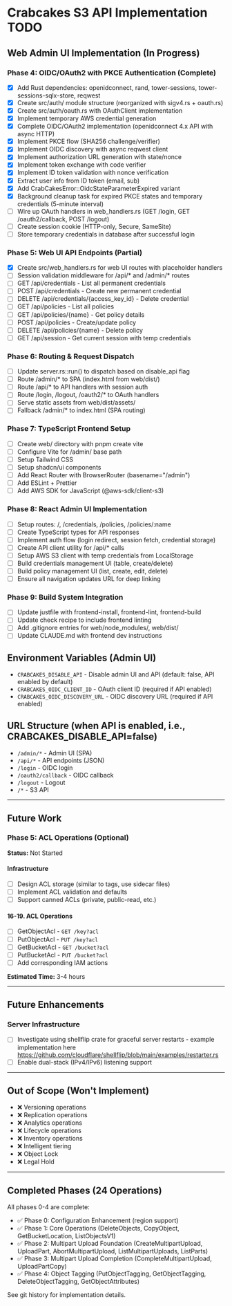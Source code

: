 # Crabcakes S3 API Implementation TODO

## Web Admin UI Implementation (In Progress)

### Phase 4: OIDC/OAuth2 with PKCE Authentication (Complete)
- [x] Add Rust dependencies: openidconnect, rand, tower-sessions, tower-sessions-sqlx-store, reqwest
- [x] Create src/auth/ module structure (reorganized with sigv4.rs + oauth.rs)
- [x] Create src/auth/oauth.rs with OAuthClient implementation
- [x] Implement temporary AWS credential generation
- [x] Complete OIDC/OAuth2 implementation (openidconnect 4.x API with async HTTP)
- [x] Implement PKCE flow (SHA256 challenge/verifier)
- [x] Implement OIDC discovery with async reqwest client
- [x] Implement authorization URL generation with state/nonce
- [x] Implement token exchange with code verifier
- [x] Implement ID token validation with nonce verification
- [x] Extract user info from ID token (email, sub)
- [x] Add CrabCakesError::OidcStateParameterExpired variant
- [x] Background cleanup task for expired PKCE states and temporary credentials (5-minute interval)
- [ ] Wire up OAuth handlers in web_handlers.rs (GET /login, GET /oauth2/callback, POST /logout)
- [ ] Create session cookie (HTTP-only, Secure, SameSite)
- [ ] Store temporary credentials in database after successful login

### Phase 5: Web UI API Endpoints (Partial)
- [x] Create src/web_handlers.rs for web UI routes with placeholder handlers
- [ ] Session validation middleware for /api/* and /admin/* routes
- [ ] GET /api/credentials - List all permanent credentials
- [ ] POST /api/credentials - Create new permanent credential
- [ ] DELETE /api/credentials/{access_key_id} - Delete credential
- [ ] GET /api/policies - List all policies
- [ ] GET /api/policies/{name} - Get policy details
- [ ] POST /api/policies - Create/update policy
- [ ] DELETE /api/policies/{name} - Delete policy
- [ ] GET /api/session - Get current session with temp credentials

### Phase 6: Routing & Request Dispatch
- [ ] Update server.rs::run() to dispatch based on disable_api flag
- [ ] Route /admin/* to SPA (index.html from web/dist/)
- [ ] Route /api/* to API handlers with session auth
- [ ] Route /login, /logout, /oauth2/* to OAuth handlers
- [ ] Serve static assets from web/dist/assets/
- [ ] Fallback /admin/* to index.html (SPA routing)

### Phase 7: TypeScript Frontend Setup
- [ ] Create web/ directory with pnpm create vite
- [ ] Configure Vite for /admin/ base path
- [ ] Setup Tailwind CSS
- [ ] Setup shadcn/ui components
- [ ] Add React Router with BrowserRouter (basename="/admin")
- [ ] Add ESLint + Prettier
- [ ] Add AWS SDK for JavaScript (@aws-sdk/client-s3)

### Phase 8: React Admin UI Implementation
- [ ] Setup routes: /, /credentials, /policies, /policies/:name
- [ ] Create TypeScript types for API responses
- [ ] Implement auth flow (login redirect, session fetch, credential storage)
- [ ] Create API client utility for /api/* calls
- [ ] Setup AWS S3 client with temp credentials from LocalStorage
- [ ] Build credentials management UI (table, create/delete)
- [ ] Build policy management UI (list, create, edit, delete)
- [ ] Ensure all navigation updates URL for deep linking

### Phase 9: Build System Integration
- [ ] Update justfile with frontend-install, frontend-lint, frontend-build
- [ ] Update check recipe to include frontend linting
- [ ] Add .gitignore entries for web/node_modules/, web/dist/
- [ ] Update CLAUDE.md with frontend dev instructions

## Environment Variables (Admin UI)
- `CRABCAKES_DISABLE_API` - Disable admin UI and API (default: false, API enabled by default)
- `CRABCAKES_OIDC_CLIENT_ID` - OAuth client ID (required if API enabled)
- `CRABCAKES_OIDC_DISCOVERY_URL` - OIDC discovery URL (required if API enabled)

## URL Structure (when API is enabled, i.e., CRABCAKES_DISABLE_API=false)
- `/admin/*` - Admin UI (SPA)
- `/api/*` - API endpoints (JSON)
- `/login` - OIDC login
- `/oauth2/callback` - OIDC callback
- `/logout` - Logout
- `/*` - S3 API

---

## Future Work

### Phase 5: ACL Operations (Optional)
**Status:** Not Started

#### Infrastructure
- [ ] Design ACL storage (similar to tags, use sidecar files)
- [ ] Implement ACL validation and defaults
- [ ] Support canned ACLs (private, public-read, etc.)

#### 16-19. ACL Operations
- [ ] GetObjectAcl - `GET /key?acl`
- [ ] PutObjectAcl - `PUT /key?acl`
- [ ] GetBucketAcl - `GET /bucket?acl`
- [ ] PutBucketAcl - `PUT /bucket?acl`
- [ ] Add corresponding IAM actions

**Estimated Time:** 3-4 hours

---

## Future Enhancements

### Server Infrastructure
- [ ] Investigate using shellflip crate for graceful server restarts - example implementation here <https://github.com/cloudflare/shellflip/blob/main/examples/restarter.rs>
- [ ] Enable dual-stack (IPv4/IPv6) listening support

---

## Out of Scope (Won't Implement)
- ❌ Versioning operations
- ❌ Replication operations
- ❌ Analytics operations
- ❌ Lifecycle operations
- ❌ Inventory operations
- ❌ Intelligent tiering
- ❌ Object Lock
- ❌ Legal Hold

---

## Completed Phases (24 Operations)

All phases 0-4 are complete:
- ✅ Phase 0: Configuration Enhancement (region support)
- ✅ Phase 1: Core Operations (DeleteObjects, CopyObject, GetBucketLocation, ListObjectsV1)
- ✅ Phase 2: Multipart Upload Foundation (CreateMultipartUpload, UploadPart, AbortMultipartUpload, ListMultipartUploads, ListParts)
- ✅ Phase 3: Multipart Upload Completion (CompleteMultipartUpload, UploadPartCopy)
- ✅ Phase 4: Object Tagging (PutObjectTagging, GetObjectTagging, DeleteObjectTagging, GetObjectAttributes)

See git history for implementation details.